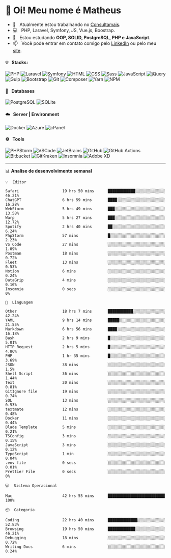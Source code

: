 # 👋 Oi! Meu nome é Matheus

- 🔭 &nbsp; Atualmente estou trabalhando no [Consultamais](https://consultamais.com.br/).
- 💻 &nbsp; PHP, Laravel, Symfony, JS, Vue.js, Boostrap.
- 🌱 &nbsp; Estou estudando **OOP, SOLID, PostgreSQL, PHP e JavaScript**.
- 📫 &nbsp; Você pode entrar em contato comigo pelo [LinkedIn](https://www.linkedin.com/in/matheuscamargoxavier/) ou pelo meu [site](https://matheuscamargo.co).

#### 💡 &nbsp; Stacks:
![PHP](https://img.shields.io/badge/-PHP-777BB4?&logo=php&logoColor=FFFFFF)
![Laravel](https://img.shields.io/badge/-Laravel-FF2D20?&logo=laravel&logoColor=FFFFFF)
![Symfony](https://img.shields.io/badge/-Symfony-000000?&logo=symfony&logoColor=FFFFFF)
![HTML](https://img.shields.io/badge/-HTML-E34F26?&logo=html5&logoColor=FFFFFF)
![CSS](https://img.shields.io/badge/-CSS-1572B6?&logo=css3&logoColor=FFFFFF)
![Sass](https://img.shields.io/badge/-Sass-CC6699?&logo=sass&logoColor=FFFFFF)
![JavaScript](https://img.shields.io/badge/-JavaScript-F7DF1E?&logo=javascript&logoColor=FFFFFF)
![jQuery](https://img.shields.io/badge/-jQuery-0769AD?&logo=jquery&logoColor=FFFFFF)
![Gulp](https://img.shields.io/badge/-Gulp-CF4647?&logo=gulp&logoColor=FFFFFF)
![Bootstrap](https://img.shields.io/badge/-Bootstrap-7952B3?&logo=bootstrap&logoColor=FFFFFF)
![Git](https://img.shields.io/badge/-Git-F05032?&logo=git&logoColor=FFFFFF)
![Composer](https://img.shields.io/badge/-Composer-885630?&logo=composer&logoColor=FFFFFF)
![Yarn](https://img.shields.io/badge/-Yarn-2C8EBB?&logo=yarn&logoColor=FFFFFF)
![NPM](https://img.shields.io/badge/-npm-CB3837?&logo=npm&logoColor=FFFFFF)

#### 💾 &nbsp; Databases
![PostgreSQL](https://img.shields.io/badge/-PostgreSQL-336791?&logo=PostgreSQL&logoColor=FFFFFF)
![SQLite](https://img.shields.io/badge/-SQLite-003B57?&logo=SQLite&logoColor=FFFFFF)

#### ☁️ &nbsp; Server | Environment
![Docker](https://img.shields.io/badge/-Docker-2496ED?&logo=docker&logoColor=FFFFFF)
![Azure](https://img.shields.io/badge/-Azure-0089D6?&logo=microsoft%20azure&logoColor=FFFFFF)
![cPanel](https://img.shields.io/badge/-cPanel-FF6C2C?&logo=cpanel&logoColor=FFFFFF)

#### ⚙️ &nbsp; Tools
![PHPStorm](https://img.shields.io/badge/-PHPStorm-000000?&logo=PHPStorm&logoColor=FFFFFF)
![VSCode](https://img.shields.io/badge/-VSCode-007ACC?&logo=Visual%20Studio%20Code&logoColor=FFFFFF) 
![JetBrains](https://img.shields.io/badge/-JetBrains-000000?&logo=jetbrains&logoColor=FFFFFF) 
![GitHub](https://img.shields.io/badge/-GitHub-181717?&logo=github&logoColor=FFFFFF) 
![GitHub Actions](https://img.shields.io/badge/-GitHub%20Actions-181717?&logo=GitHub%20Actions&logoColor=FFFFFF) 
![Bitbucket](https://img.shields.io/badge/-Bitbucket-0052CC?&logo=bitbucket&logoColor=FFFFFF)
![GitKraken](https://img.shields.io/badge/-GitKraken-179287?&logo=GitKraken&logoColor=FFFFFF)
![Insomnia](https://img.shields.io/badge/-Insomnia-5849BE?&logo=Insomnia&logoColor=FFFFFF)
![Adobe XD](https://img.shields.io/badge/-Adobe%20XD-FF61F6?&logo=adobe%20xd&logoColor=FFFFFF) 
_______

📊  **Analise de desenvolvimento semanal**
```text
💡  Editor

Safari                   19 hrs 50 mins      ████████████░░░░░░░░░░░░░     46.21%
ChatGPT                  6 hrs 59 mins       ████░░░░░░░░░░░░░░░░░░░░░     16.28%
WebStorm                 5 hrs 49 mins       ███░░░░░░░░░░░░░░░░░░░░░░     13.58%
Warp                     5 hrs 27 mins       ███░░░░░░░░░░░░░░░░░░░░░░     12.72%
Spotify                  2 hrs 40 mins       ██░░░░░░░░░░░░░░░░░░░░░░░      6.24%
PhpStorm                 57 mins             █░░░░░░░░░░░░░░░░░░░░░░░░      2.23%
VS Code                  27 mins             ░░░░░░░░░░░░░░░░░░░░░░░░░      1.09%
Postman                  18 mins             ░░░░░░░░░░░░░░░░░░░░░░░░░      0.72%
Fleet                    13 mins             ░░░░░░░░░░░░░░░░░░░░░░░░░      0.53%
Notion                   6 mins              ░░░░░░░░░░░░░░░░░░░░░░░░░      0.24%
DataGrip                 4 mins              ░░░░░░░░░░░░░░░░░░░░░░░░░      0.16%
Insomnia                 0 secs              ░░░░░░░░░░░░░░░░░░░░░░░░░         0%
```
```text
💬  Linguagem

Other                    18 hrs 7 mins       ███████████░░░░░░░░░░░░░░     42.24%
YAML                     9 hrs 14 mins       █████░░░░░░░░░░░░░░░░░░░░     21.55%
Markdown                 6 hrs 56 mins       ████░░░░░░░░░░░░░░░░░░░░░     16.18%
Bash                     2 hrs 9 mins        █░░░░░░░░░░░░░░░░░░░░░░░░      5.01%
HTTP Request             2 hrs 5 mins        █░░░░░░░░░░░░░░░░░░░░░░░░      4.86%
PHP                      1 hr 35 mins        █░░░░░░░░░░░░░░░░░░░░░░░░      3.69%
JSON                     38 mins             ░░░░░░░░░░░░░░░░░░░░░░░░░       1.5%
Shell Script             36 mins             ░░░░░░░░░░░░░░░░░░░░░░░░░      1.44%
Text                     20 mins             ░░░░░░░░░░░░░░░░░░░░░░░░░      0.81%
GitIgnore file           19 mins             ░░░░░░░░░░░░░░░░░░░░░░░░░      0.74%
SQL                      13 mins             ░░░░░░░░░░░░░░░░░░░░░░░░░      0.53%
textmate                 12 mins             ░░░░░░░░░░░░░░░░░░░░░░░░░      0.48%
Docker                   11 mins             ░░░░░░░░░░░░░░░░░░░░░░░░░      0.44%
Blade Template           5 mins              ░░░░░░░░░░░░░░░░░░░░░░░░░      0.21%
TSConfig                 3 mins              ░░░░░░░░░░░░░░░░░░░░░░░░░      0.15%
JavaScript               3 mins              ░░░░░░░░░░░░░░░░░░░░░░░░░      0.12%
TypeScript               1 min               ░░░░░░░░░░░░░░░░░░░░░░░░░      0.04%
.env file                0 secs              ░░░░░░░░░░░░░░░░░░░░░░░░░      0.01%
Prettier File            0 secs              ░░░░░░░░░░░░░░░░░░░░░░░░░         0%
```
```text
💻  Sistema Operacional

Mac                      42 hrs 55 mins      █████████████████████████       100%
```
```text
📦  Categoria

Coding                   22 hrs 40 mins      █████████████░░░░░░░░░░░░     52.83%
Browsing                 19 hrs 50 mins      ████████████░░░░░░░░░░░░░     46.21%
Debugging                18 mins             ░░░░░░░░░░░░░░░░░░░░░░░░░      0.72%
Writing Docs             6 mins              ░░░░░░░░░░░░░░░░░░░░░░░░░      0.24%
```
